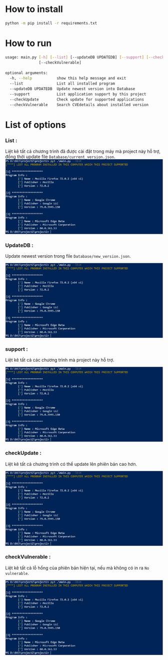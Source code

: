 # How to install   

```bash
python -m pip install -r requirements.txt
```

# How to run   

```bash
usage: main.py [-h] [--list] [--updateDB UPDATEDB] [--support] [--checkUpdate]
               [--checkVulnerable]

optional arguments:
  -h, --help           show this help message and exit
  --list               List all installed program
  --updateDB UPDATEDB  Update newest version into Database
  --support            List application support by this project
  --checkUpdate        Check update for supported applications
  --checkVulnerable    Search CVEdetails about installed version
```
# List of options    

### List :   
Liệt kê tất cả chương trình đã được cài đặt trong máy mà project này hỗ trợ, đồng thời update file ```Database/current_version.json```.   
![](/img/hinh1.PNG)   


### UpdateDB :    
Update newest version trong file ```Database/new_version.json```.    

![](/img/hinh1.PNG)   


### support :    
Liệt kê tất cả các chương trình mà project này hỗ trợ.   

![](/img/hinh1.PNG)   


### checkUpdate :     
Liệt kê tất cả chương trình có thể update lên phiên bản cao hơn.    

![](/img/hinh1.PNG)   


### checkVulnerable :   
Liệt kê tất cả lỗ hổng của phiên bản hiện tại, nếu mà không có in ra ```No vulnerable```.    

![](/img/hinh1.PNG)   



